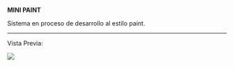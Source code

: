 **MINI PAINT**

Sistema en proceso de desarrollo al estilo paint.

------------



Vista Previa:

![](https://i.imgur.com/z76dUBr.png)